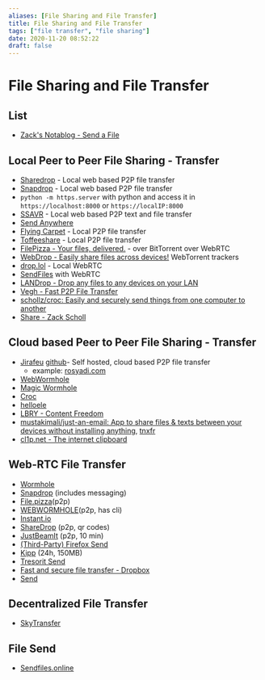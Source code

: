 ```yaml
---
aliases: [File Sharing and File Transfer]
title: File Sharing and File Transfer
tags: ["file transfer", "file sharing"]
date: 2020-11-20 08:52:22
draft: false
---
```


# File Sharing and File Transfer

## List
- [Zack's Notablog - Send a File](https://schollz.github.io/send-a-file/)

## Local Peer to Peer File Sharing - Transfer

- [Sharedrop](https://www.sharedrop.io/) - Local web based P2P file transfer
- [Snapdrop](https://snapdrop.net/) - Local web based P2P file transfer
- `python -m https.server` with python and access it in `https://localhost:8000` or `https://localIP:8000`
- [SSAVR](https://www.ssavr.com/) - Local web based P2P text and file transfer
- [Send Anywhere](https://send-anywhere.com/)
- [Flying Carpet](https://github.com/spieglt/FlyingCarpet) - Local P2P file transfer
- [Toffeeshare](https://toffeeshare.com/) - Local P2P file transfer
- [FilePizza - Your files, delivered.](https://file.pizza/) - over BitTorrent over WebRTC
- [WebDrop - Easily share files across devices!](https://webdrop.space/#/) WebTorrent trackers
- [drop.lol](https://drop.lol/) - Local WebRTC
- [SendFiles](https://sendfiles.dev/) with WebRTC
- [LANDrop - Drop any files to any devices on your LAN](https://landrop.app/)
- [Vegh - Fast P2P File Transfer](https://vegh.openode.io/)
- [schollz/croc: Easily and securely send things from one computer to another](https://github.com/schollz/croc)
- [Share - Zack Scholl](https://schollz.com/blog/share/)

## Cloud based Peer to Peer File Sharing - Transfer

- [Jirafeu](https://jirafeau.net/) [github](https://github.com/SocksPls/Jirafeau)- Self hosted, cloud based P2P file transfer
    - example: [rosyadi.com](https://rosyadi.com/send/)
- [WebWormhole](https://webwormhole.io/)
- [Magic Wormhole](https://github.com/psanford/wormhole-william)
- [Croc](https://github.com/schollz/croc)
- [helloele](https://github.com/prakis/helloele)
- [LBRY - Content Freedom](https://lbry.com/)
- [mustakimali/just-an-email: App to share files & texts between your devices without installing anything](https://github.com/mustakimali/just-an-email), [tnxfr](https://tnxfr.com/)
- [cl1p.net - The internet clipboard](https://cl1p.net/)

## Web-RTC File Transfer

- [Wormhole](https://wormhole.app/)
- [Snapdrop](https://snapdrop.net/) (includes messaging)
- [File.pizza](https://file.pizza/)(p2p)
- [WEBWORMHOLE](https://webwormhole.io/)(p2p, has cli)
- [Instant.io](https://instant.io/)
- [ShareDrop](https://www.sharedrop.io/) (p2p, qr codes)
- [JustBeamIt](https://justbeamit.com/) (p2p, 10 min)
- [(Third-Party) Firefox Send](https://send.vis.ee/)
- [Kipp](https://kipp.6f.io/) (24h, 150MB)
- [Tresorit Send](https://send.tresorit.com/)
- [Fast and secure file transfer - Dropbox](https://www.dropbox.com/transfer)
- [Send](https://send.vis.ee/)

## Decentralized File Transfer

- [SkyTransfer](https://skytransfer.hns.siasky.net/#/)

## File Send

- [Sendfiles.online](https://sendfiles.online/?lang=en)
